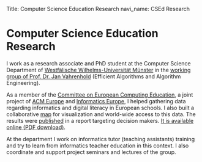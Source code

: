 Title: Computer Science Education Research
navi_name: CSEd Research

# Computer Science Education Research

I work as a research associate and PhD student at the Computer Science Department of [Westfälische Wilhelms-Universität Münster][wwu] in the [working group of Prof. Dr. Jan Vahrenhold][agv] (Efficient Algorithms and Algorithm Engineering).

As a member of the [Committee on European Computing Education][cece], a joint project of [ACM Europe][acm-e] and [Informatics Europe][ie], I helped gathering data regarding informatics and digital literacy in European schools. I also built a collaborative [map][cece-map] for visualization and world-wide access to this data. The results were [published][cece-news] in a report targeting decision makers. [It is available online (PDF download)][cece-report].

At the department I work on informatics tutor (teaching assistants) training and try to learn from informatics teacher education in this context. I also coordinate and support project seminars and lectures of the group.

[wwu]: https://wwu.de
[agv]: https://www.uni-muenster.de/Informatik.AGVahrenhold/
[cece]: https://cece.wwu.de
[acm-e]: https://europe.acm.org
[ie]: https://informatics-europe.org
[cece-map]: http://cece-map.informatics-europe.org
[cece-news]: http://www.informatics-europe.org/news/382-informatics-education-in-europe-are-we-on-the-same-boat.html
[cece-report]: http://www.informatics-europe.org/component/phocadownload/category/10-reports.html?download=60:cece-report
